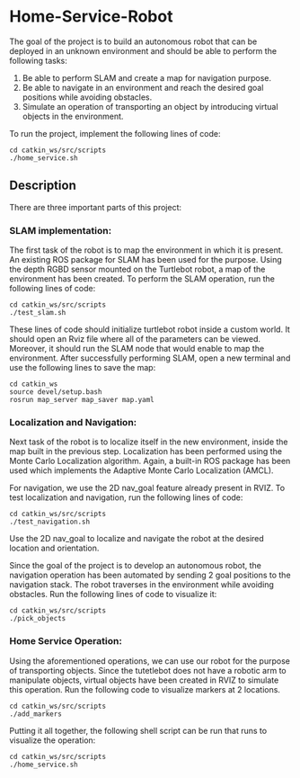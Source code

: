 # Home-Service-Robot

The goal of the project is to build an autonomous robot that can be deployed in an unknown environment and should be able to perform the following tasks:

1. Be able to perform SLAM and create a map for navigation purpose.
2. Be able to navigate in an environment and reach the desired goal positions while avoiding obstacles.
3. Simulate an operation of transporting an object by introducing virtual objects in the environment. 

To run the project, implement the following lines of code:

```
cd catkin_ws/src/scripts
./home_service.sh
```

## Description

There are three important parts of this project:

### SLAM implementation:

The first task of the robot is to map the environment in which it is present. An existing ROS package for SLAM has been used for the purpose. Using the depth RGBD sensor mounted on the Turtlebot robot, a map of the environment has been created. To perform the SLAM operation, run the following lines of code:

```
cd catkin_ws/src/scripts
./test_slam.sh
```

These lines of code should initialize turtlebot robot inside a custom world. It should open an Rviz file where all of the parameters can be viewed. Moreover, it should run the SLAM node that would enable to map the environment. After successfully performing SLAM, open a new terminal and use the following lines to save the map:

```
cd catkin_ws
source devel/setup.bash
rosrun map_server map_saver map.yaml
```

### Localization and Navigation:

Next task of the robot is to localize itself in the new environment, inside the map built in the previous step. Localization has been performed using the Monte Carlo Localization algorithm. Again, a built-in ROS package has been used which implements the Adaptive Monte Carlo Localization (AMCL). 

For navigation, we use the 2D nav_goal feature already present in RVIZ. To test localization and navigation, run the following lines of code:

```
cd catkin_ws/src/scripts
./test_navigation.sh
```

Use the 2D nav_goal to localize and navigate the robot at the desired location and orientation.

Since the goal of the project is to develop an autonomous robot, the navigation operation has been automated by sending 2 goal positions to the navigation stack. The robot traverses in the environment while avoiding obstacles. Run the following lines of code to visualize it:

```
cd catkin_ws/src/scripts
./pick_objects
```

### Home Service Operation: 

Using the aforementioned operations, we can use our robot for the purpose of transporting objects. Since the tutetlebot does not have a robotic arm to manipulate objects, virtual objects have been created in RVIZ to simulate this operation. Run the following code to visualize markers at 2 locations.

```
cd catkin_ws/src/scripts
./add_markers
```

Putting it all together, the following shell script can be run that runs to visualize the operation:

```
cd catkin_ws/src/scripts
./home_service.sh
```
